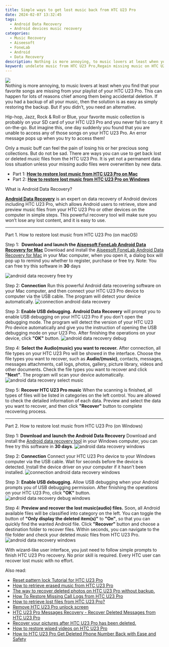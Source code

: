 ```yaml
---
title: Simple ways to get lost music back from HTC U23 Pro
date: 2024-02-07 13:32:45
tags: 
  - Android Data Recovery
  - Android devices music recovery
categories: 
  - Music Recovery
  - Aiseesoft
  - FoneLab
  - Android
  - Data Recovery
description: Nothing is more annoying, to music lovers at least when you find that your favorite songs are missing from your playlist of your HTC U23 Pro. This can happen for lots of reasons chief among them being accidental deletion. If you had a backup of all your music, then the solution is as easy as simply restoring the backup. But if you didn’t, you need an alternative.
keyword: undelete music from HTC U23 Pro,Regain missing music on HTC U23 Pro,Recover deleted music,Recover deleted songs,Unerase music from HTC U23 Pro,recover lost music from HTC U23 Pro,HTC U23 Pro issues with music deleted,HTC U23 Pro song deleted itself,how can i find my deleted song HTC U23 Pro,HTC U23 Pro data recovery,HTC U23 Pro music recovery,HTC U23 Pro song recovery software
---
```


<img src="https://img0mobiles.techidaily.com/images/best-assets/devices/htc/htc-u23-pro/2.jpg" class="atpl-imgstyle"  />

<div class="atpl-content atpl-for-fonelab-android recover-music">

<div class="atpl-post-description-part-1">
Nothing is more annoying, to music lovers at least when you find that your favorite songs are missing from your playlist of your HTC U23 Pro. This can happen for lots of reasons chief among them being accidental deletion. If you had a backup of all your music, then the solution is as easy as simply restoring the backup. But if you didn’t, you need an alternative.
</div>



<div class="atpl-post-description-part-2">
<div class="tpl-content-sub-paragraph-normal">
  <p>
    Hip-hop, Jazz, Rock & Roll or Blue, your favorite music collection is probably on your SD card of your HTC U23 Pro and you never fail to carry it on-the-go. But imagine this, one day suddenly you found that you are unable to access any of those songs on your HTC U23 Pro. An error message pops up when you try to access them!
  </p>
  <p>
    Only a music buff can feel the pain of losing his or her precious song collections. But do not be sad. There are ways you can use to get back lost or deleted music files from the HTC U23 Pro. It is yet not a permanent data loss situation unless your missing audio files were overwritten by new data.
  </p>
</div>
</div>

<ul>
  <li>Part 1: <strong><a href="#p1">How to restore lost music from HTC U23 Pro on Mac</a></strong></li>
  <li>Part 2: <strong><a href="#p2">How to restore lost music from HTC U23 Pro on Windows</a></strong></li>
</ul>


<div class="atpl-post-description-part-3">
<div class="tpl-content-sub-paragraph-title">
  What is Android Data Recovery?
</div>
<div class="tpl-content-sub-paragraph-content">
  <p>
      <a href="https://tools.techidaily.com/aiseesoft-android-data-recovery/" target="_blank" rel="noopener"><strong>Android Data Recovery</strong></a> is an expert on data recovery of Android devices including HTC U23 Pro, which allows Android users to retrieve, store and preview music files from your HTC U23 Pro or other devices on the computer in simple steps. This powerful recovery tool will make sure you won’t lose any lost content, and it is easy to use.
  </p>
</div>
</div>



<!-- Part 1 -->
<a id="p1" name="p1" ></a><hr>

<div>
  <span class="atpl-step-part-style">Part 1. How to restore lost music from HTC U23 Pro (on macOS)</span>
</div>

<span class="atpl-stepstyle-a"><span>Step 1: </span></span> <strong>Download and launch the <a href="https://tools.techidaily.com/aiseesoft-android-data-recovery-for-mac/" target="_blank" rel="noopener">Aiseesoft FoneLab Android Data Recovery for Mac</a></strong>
Download and install the <a href="https://tools.techidaily.com/aiseesoft-android-data-recovery-for-mac/" target="_blank" rel="noopener">Aiseesoft FoneLab Android Data Recovery for Mac</a> in your Mac computer, when you open it, a dialog box will pop up to remind you whether to register, purchase or free try.
Note: You can free try this software in <strong>30</strong> days

<img src="https://tools.techidaily.com/images/apps/aiseesoft/android-data-recovery/mac-free-try.png" class="atpl-imgstyle" alt="android data recovery free try" />

<span class="atpl-stepstyle-a"><span>Step 2: </span></span> <strong>Connection</strong>
Run this powerful Android data recovering software on your Mac computer, and then connect your HTC U23 Pro device to computer via the USB cable. The program will detect your device automatically.
<img src="https://tools.techidaily.com/images/apps/aiseesoft/android-data-recovery/mac-connection-interface.jpg" class="atpl-imgstyle" alt="connection android data recovery" />

<span class="atpl-stepstyle-a"><span>Step 3: </span></span> <strong>Enable USB debugging.</strong>
<strong>Android Data Recovery</strong> will prompt you to enable USB debugging on your HTC U23 Pro if you don't open the debugging mode. The program will detect the version of your HTC U23 Pro device automatically and give you the instruction of opening the USB debugging mode on your U23 Pro. After finishing the operations on your device, click <strong>"OK"</strong> button.
<img src="https://tools.techidaily.com/images/apps/aiseesoft/android-data-recovery/mac-android-usb-debug.jpg"  class="atpl-imgstyle" alt="android data recovery debug" />

<span class="atpl-stepstyle-a"><span>Step 4: </span></span> <strong>Select the Audio(music) you want to recover.</strong>
After connection, all file types on your HTC U23 Pro will be showed in the interface. Choose the file types you want to recover, such as <strong>Audio/(music)</strong>, contacts, messages, messages attachments, call logs, photos, gallery, picture library, videos and other documents. Check the file types you want to recover and click <b>"Next"</b>. The program will scan your device automatically.
<img src="https://tools.techidaily.com/images/apps/aiseesoft/android-data-recovery/mac-choose-type-music.jpg" class="atpl-imgstyle" alt="android data recovery select music" />

<span class="atpl-stepstyle-a"><span>Step 5: </span></span> <strong>Recover HTC U23 Pro music</strong>
When the scanning is finished, all types of files will be listed in categories on the left control. You are allowed to check the detailed information of each data. Preview and select the data you want to recover, and then click <b>"Recover"</b> button to complete recovering process.


<a id="p2" name="p2"></a><hr>

<!-- Part 2 -->
<div>
  <span class="atpl-step-part-style">Part 2. How to restore lost music from HTC U23 Pro (on Windows)</span>
</div>

<span class="atpl-stepstyle-a"><span>Step 1: </span></span> <strong>Download and launch the Android Data Recovery</strong>
Download and install the <a href="https://tools.techidaily.com/aiseesoft-android-data-recovery-for-win/" target="_blank" rel="noopener">Android data recovery tool</a> in your Windows computer, you can free try this software in <b>30 days</b>.
<img src="https://tools.techidaily.com/images/apps/aiseesoft/android-data-recovery/win-start-interface.png"  class="atpl-imgstyle" alt="android data recovery windows" />

<span class="atpl-stepstyle-a"><span>Step 2: </span></span> <strong>Connection</strong>
Connect your HTC U23 Pro device to your Windows computer via the USB cable. Wait for seconds before the device is detected. Install the device driver on your computer if it hasn't been installed.
<img src="https://tools.techidaily.com/images/apps/aiseesoft/android-data-recovery/win-connection-interface.png" class="atpl-imgstyle" alt="connection android data recovery windows" />

<span class="atpl-stepstyle-a"><span>Step 3: </span></span> <strong>Enable USB debugging.</strong>
Allow USB debugging when your Android prompts you of USB debugging permission. After finishing the operations on your HTC U23 Pro, click <b>"OK"</b> button.
<img src="https://tools.techidaily.com/images/apps/aiseesoft/android-data-recovery/win-android-usb-debug.png" class="atpl-imgstyle" alt="android data recovery debug windows" />

<span class="atpl-stepstyle-a"><span>Step 4: </span></span> <strong>Preview and recover the lost music(audio) files.</strong>
Soon, all Android available files will be classified into category on the left. You can toggle the button of <b>"Only display the deleted item(s)"</b> to <b>"On"</b>, so that you can quickly find the wanted Android file. Click <b>"Recover"</b> button and choose a destination folder to recover files. Within seconds, you can navigate to the file folder and check your deleted music files from HTC U23 Pro.
<img src="https://tools.techidaily.com/images/apps/aiseesoft/android-data-recovery/win-recover-music.jpg" class="atpl-imgstyle" alt="android data recovery windows" />

<div class="atpl-post-description-part-4">
<div class="tpl-content-sub-paragraph-normal">
  <p>
    With wizard-like user interface, you just need to follow simple prompts to finish HTC U23 Pro recovery. No prior skill is required. Every HTC user can recover lost music with no effort.
  </p>
</div>
</div>


<ins class="adsbygoogle"
     style="display:block"
     data-ad-client="ca-pub-7571918770474297"
     data-ad-slot="8358498916"
     data-ad-format="auto"
     data-full-width-responsive="true"></ins>

<span class="atpl-alsoreadstyle">Also read:</span>
<div><ul>
<li><a href="/reset-pattern-lock-tutorial-for-htc-u23-pro-by-drfone-android-unlock-android-unlock/" target="_blank" rel="noopener"><u>Reset pattern lock Tutorial for HTC U23 Pro</u></a></li>
<li><a href="/how-to-retrieve-erased-music-from-htc-u23-pro-by-fonelab-android-recover-music/" target="_blank" rel="noopener"><u>How to retrieve erased music from HTC U23 Pro</u></a></li>
<li><a href="/the-way-to-recover-deleted-photos-on-htc-u23-pro-without-backup-by-fonelab-android-recover-photos/" target="_blank" rel="noopener"><u>The way to recover deleted photos on HTC U23 Pro without backup.</u></a></li>
<li><a href="/how-to-restore-missing-call-logs-from-htc-u23-pro-by-fonelab-android-recover-call-logs/" target="_blank" rel="noopener"><u>How To  Restore Missing Call Logs from HTC U23 Pro</u></a></li>
<li><a href="/how-to-retrieve-lost-files-from-htc-u23-pro-by-fonelab-android-recover-data/" target="_blank" rel="noopener"><u>How to retrieve lost files from HTC U23 Pro?</u></a></li>
<li><a href="/remove-htc-u23-pro-unlock-screen-by-drfone-android-unlock-android-unlock/" target="_blank" rel="noopener"><u>Remove HTC U23 Pro unlock screen</u></a></li>
<li><a href="/htc-u23-pro-messages-recovery-recover-deleted-messages-from-htc-u23-pro-by-fonelab-android-recover-messages/" target="_blank" rel="noopener"><u>HTC U23 Pro Messages Recovery - Recover Deleted Messages from HTC U23 Pro</u></a></li>
<li><a href="/recover-your-pictures-after-htc-u23-pro-has-been-deleted-by-fonelab-android-recover-pictures/" target="_blank" rel="noopener"><u>Recover your pictures after HTC U23 Pro has been deleted.</u></a></li>
<li><a href="/how-to-restore-wiped-videos-on-htc-u23-pro-by-fonelab-android-recover-video/" target="_blank" rel="noopener"><u>How to restore wiped videos on HTC U23 Pro</u></a></li>
<li><a href="/how-to-htc-u23-pro-get-deleted-phone-number-back-with-ease-and-safety-by-fonelab-android-recover-contacts/" target="_blank" rel="noopener"><u>How to HTC U23 Pro Get Deleted Phone Number Back with Ease and Safety</u></a></li>
</ul></div>

</div>